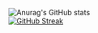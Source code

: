 ![Anurag's GitHub stats](https://github-readme-stats.vercel.app/api?username=MoYasser&show_icons=true&theme=tokyonight&count_private=true)
<br>
[![GitHub Streak](http://github-readme-streak-stats.herokuapp.com?user=MoYasser&theme=tokyonight)](https://git.io/streak-stats)
